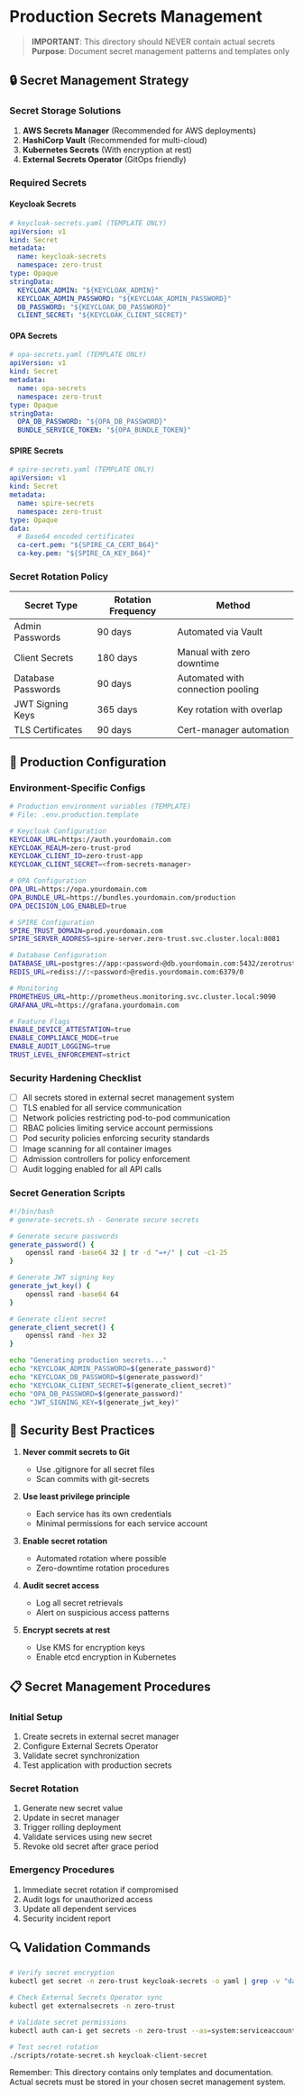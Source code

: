 # Production Secrets Management

> **IMPORTANT**: This directory should NEVER contain actual secrets  
> **Purpose**: Document secret management patterns and templates only

## 🔒 **Secret Management Strategy**

### **Secret Storage Solutions**

1. **AWS Secrets Manager** (Recommended for AWS deployments)
2. **HashiCorp Vault** (Recommended for multi-cloud)
3. **Kubernetes Secrets** (With encryption at rest)
4. **External Secrets Operator** (GitOps friendly)

### **Required Secrets**

#### **Keycloak Secrets**
```yaml
# keycloak-secrets.yaml (TEMPLATE ONLY)
apiVersion: v1
kind: Secret
metadata:
  name: keycloak-secrets
  namespace: zero-trust
type: Opaque
stringData:
  KEYCLOAK_ADMIN: "${KEYCLOAK_ADMIN}"
  KEYCLOAK_ADMIN_PASSWORD: "${KEYCLOAK_ADMIN_PASSWORD}"
  DB_PASSWORD: "${KEYCLOAK_DB_PASSWORD}"
  CLIENT_SECRET: "${KEYCLOAK_CLIENT_SECRET}"
```

#### **OPA Secrets**
```yaml
# opa-secrets.yaml (TEMPLATE ONLY)
apiVersion: v1
kind: Secret
metadata:
  name: opa-secrets
  namespace: zero-trust
type: Opaque
stringData:
  OPA_DB_PASSWORD: "${OPA_DB_PASSWORD}"
  BUNDLE_SERVICE_TOKEN: "${OPA_BUNDLE_TOKEN}"
```

#### **SPIRE Secrets**
```yaml
# spire-secrets.yaml (TEMPLATE ONLY)
apiVersion: v1
kind: Secret
metadata:
  name: spire-secrets
  namespace: zero-trust
type: Opaque
data:
  # Base64 encoded certificates
  ca-cert.pem: "${SPIRE_CA_CERT_B64}"
  ca-key.pem: "${SPIRE_CA_KEY_B64}"
```

### **Secret Rotation Policy**

| Secret Type | Rotation Frequency | Method |
|-------------|-------------------|---------|
| Admin Passwords | 90 days | Automated via Vault |
| Client Secrets | 180 days | Manual with zero downtime |
| Database Passwords | 90 days | Automated with connection pooling |
| JWT Signing Keys | 365 days | Key rotation with overlap |
| TLS Certificates | 90 days | Cert-manager automation |

## 🔧 **Production Configuration**

### **Environment-Specific Configs**

```bash
# Production environment variables (TEMPLATE)
# File: .env.production.template

# Keycloak Configuration
KEYCLOAK_URL=https://auth.yourdomain.com
KEYCLOAK_REALM=zero-trust-prod
KEYCLOAK_CLIENT_ID=zero-trust-app
KEYCLOAK_CLIENT_SECRET=<from-secrets-manager>

# OPA Configuration  
OPA_URL=https://opa.yourdomain.com
OPA_BUNDLE_URL=https://bundles.yourdomain.com/production
OPA_DECISION_LOG_ENABLED=true

# SPIRE Configuration
SPIRE_TRUST_DOMAIN=prod.yourdomain.com
SPIRE_SERVER_ADDRESS=spire-server.zero-trust.svc.cluster.local:8081

# Database Configuration
DATABASE_URL=postgres://app:<password>@db.yourdomain.com:5432/zerotrust?sslmode=require
REDIS_URL=rediss://:<password>@redis.yourdomain.com:6379/0

# Monitoring
PROMETHEUS_URL=http://prometheus.monitoring.svc.cluster.local:9090
GRAFANA_URL=https://grafana.yourdomain.com

# Feature Flags
ENABLE_DEVICE_ATTESTATION=true
ENABLE_COMPLIANCE_MODE=true
ENABLE_AUDIT_LOGGING=true
TRUST_LEVEL_ENFORCEMENT=strict
```

### **Security Hardening Checklist**

- [ ] All secrets stored in external secret management system
- [ ] TLS enabled for all service communication
- [ ] Network policies restricting pod-to-pod communication
- [ ] RBAC policies limiting service account permissions
- [ ] Pod security policies enforcing security standards
- [ ] Image scanning for all container images
- [ ] Admission controllers for policy enforcement
- [ ] Audit logging enabled for all API calls

### **Secret Generation Scripts**

```bash
#!/bin/bash
# generate-secrets.sh - Generate secure secrets

# Generate secure passwords
generate_password() {
    openssl rand -base64 32 | tr -d "=+/" | cut -c1-25
}

# Generate JWT signing key
generate_jwt_key() {
    openssl rand -base64 64
}

# Generate client secret
generate_client_secret() {
    openssl rand -hex 32
}

echo "Generating production secrets..."
echo "KEYCLOAK_ADMIN_PASSWORD=$(generate_password)"
echo "KEYCLOAK_DB_PASSWORD=$(generate_password)"
echo "KEYCLOAK_CLIENT_SECRET=$(generate_client_secret)"
echo "OPA_DB_PASSWORD=$(generate_password)"
echo "JWT_SIGNING_KEY=$(generate_jwt_key)"
```

## 🚨 **Security Best Practices**

1. **Never commit secrets to Git**
   - Use .gitignore for all secret files
   - Scan commits with git-secrets

2. **Use least privilege principle**
   - Each service has its own credentials
   - Minimal permissions for each service account

3. **Enable secret rotation**
   - Automated rotation where possible
   - Zero-downtime rotation procedures

4. **Audit secret access**
   - Log all secret retrievals
   - Alert on suspicious access patterns

5. **Encrypt secrets at rest**
   - Use KMS for encryption keys
   - Enable etcd encryption in Kubernetes

## 📋 **Secret Management Procedures**

### **Initial Setup**
1. Create secrets in external secret manager
2. Configure External Secrets Operator
3. Validate secret synchronization
4. Test application with production secrets

### **Secret Rotation**
1. Generate new secret value
2. Update in secret manager
3. Trigger rolling deployment
4. Validate services using new secret
5. Revoke old secret after grace period

### **Emergency Procedures**
1. Immediate secret rotation if compromised
2. Audit logs for unauthorized access
3. Update all dependent services
4. Security incident report

## 🔍 **Validation Commands**

```bash
# Verify secret encryption
kubectl get secret -n zero-trust keycloak-secrets -o yaml | grep -v "data:"

# Check External Secrets Operator sync
kubectl get externalsecrets -n zero-trust

# Validate secret permissions
kubectl auth can-i get secrets -n zero-trust --as=system:serviceaccount:zero-trust:app-service

# Test secret rotation
./scripts/rotate-secret.sh keycloak-client-secret
```

Remember: This directory contains only templates and documentation. Actual secrets must be stored in your chosen secret management system.